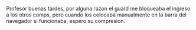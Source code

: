 Profesor buenas tardes, por alguna razon el guard me bloqueaba el ingreso a los otros comps, pero cuando los colocaba manualmente en la barra del navegador si funcionaba, espero su compresion.

